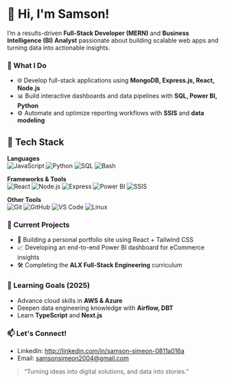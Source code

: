 # 👋 Hi, I'm Samson!

I’m a results-driven **Full-Stack Developer (MERN)** and **Business Intelligence (BI) Analyst** passionate about building scalable web apps and turning data into actionable insights.



### 💼 What I Do
- 🌐 Develop full-stack applications using **MongoDB, Express.js, React, Node.js**
- 📊 Build interactive dashboards and data pipelines with **SQL, Power BI, Python**
- ⚙️ Automate and optimize reporting workflows with **SSIS** and **data modeling**


## 🔧 Tech Stack

**Languages**  
![JavaScript](https://img.shields.io/badge/JavaScript-F7DF1E?logo=javascript&logoColor=black)
![Python](https://img.shields.io/badge/Python-3776AB?logo=python&logoColor=white)
![SQL](https://img.shields.io/badge/SQL-4479A1?logo=mysql&logoColor=white)
![Bash](https://img.shields.io/badge/Bash-4EAA25?logo=gnu-bash&logoColor=white)

**Frameworks & Tools**  
![React](https://img.shields.io/badge/React-20232A?logo=react&logoColor=61DAFB)
![Node.js](https://img.shields.io/badge/Node.js-339933?logo=node.js&logoColor=white)
![Express](https://img.shields.io/badge/Express.js-000000?logo=express&logoColor=white)
![Power BI](https://img.shields.io/badge/Power%20BI-F2C811?logo=power-bi&logoColor=black)
![SSIS](https://img.shields.io/badge/SSIS-0086C3?logo=microsoft&logoColor=white)

**Other Tools**  
![Git](https://img.shields.io/badge/Git-F05032?logo=git&logoColor=white)
![GitHub](https://img.shields.io/badge/GitHub-181717?logo=github&logoColor=white)
![VS Code](https://img.shields.io/badge/VS%20Code-007ACC?logo=visual-studio-code&logoColor=white)
![Linux](https://img.shields.io/badge/Linux-FCC624?logo=linux&logoColor=black)



### 📌 Current Projects
- 🚀 Building a personal portfolio site using React + Tailwind CSS
- 📈 Developing an end-to-end Power BI dashboard for eCommerce insights
- 🛠️ Completing the **ALX Full-Stack Engineering** curriculum



### 🧠 Learning Goals (2025)
- Advance cloud skills in **AWS & Azure**
- Deepen data engineering knowledge with **Airflow, DBT**
- Learn **TypeScript** and **Next.js**



### 📫 Let's Connect!
- LinkedIn: http://linkedin.com/in/samson-simeon-0811a016a
- Email: samsonsimeon2004@gmail.com 



> “Turning ideas into digital solutions, and data into stories.”



